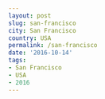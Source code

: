 ```yaml
---
layout: post
slug: san-francisco
city: San Francisco
country: USA
permalink: /san-francisco
date: '2016-10-14'
tags:
- San Francisco
- USA
- 2016
---
```


